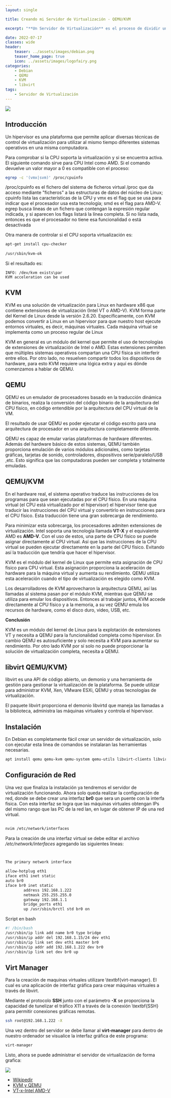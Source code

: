 ```yaml
---
layout: single

title: Creando mi Servidor de Virtualización - QEMU/KVM 

excerpt: "**Un Servidor de Virtualización** es el proceso de dividir un servidor fícico en múltiples servidores virtuales y aislados por medio de una aplicación de software. Cada servidor virtual puede ejecutar sus propios sistemas operativos de manera independiente"

date: 2022-07-17
classes: wide
header:
    teaser: ../assets/images/debian.png
    teaser_home_page: true
    icon: ../assets/images/logofairy.png
categories:
    - Debian
    - QEMU
    - KVM
    - libvirt
tags:  
    - Servidor de Virtualización
---
```


![](../assets/images/kvm/kvm.png)

## Introducción

Un hipervisor es una plataforma que permite aplicar diversas técnicas de 
control de virtualización para utilizar al mismo tiempo diferentes sistemas 
operativos en una misma computadora.

Para comprobar si la CPU soporta la virtualización y si se encuentra activa. 
El siguiente comando sirve para CPU Intel como AMD. Si el comando devuelve un
valor mayor a 0 es compatible con el proceso:

```bash
egrep -c '(vmx|svm)' /proc/cpuinfo 	
```
/proc/cpuinfo es el fichero del sistema de ficheros virtual /proc que da acceso mediante "ficheros" a las estructuras de datos del núcleo de Linux; cpuinfo lista las características de la CPU y vmx es el flag que se usa para indicar que el procesador usa esta tecnología; smd es el flag para AMD-V. egrep busca líneas de un fichero que contengan la expresión regular indicada, y si aparecen los flags listará la línea completa. Si no lista nada, entonces es que el procesador no tiene esa funcionalidad o está desactivada
	
Otra manera de controlar si el CPU soporta virtualización es:

```bash
apt-get install cpu-checker
	
/usr/sbin/kvm-ok
```
Si el resultado es:

    INFO: /dev/kvm exists\par
	KVM acceleration can be used

## KVM

	
KVM es una solución de virtualización para Linux en hardware x86 que contiene extensiones de virtualización (Intel VT o AMD-V). KVM forma parte del Kernel de Linux desde la versión 2.6.20. Específicamente, con KVM podemos convertir a Linux en un hipervisor para que nuestro host ejecute entornos virtuales, es decir, máquinas virtuales. Cada máquina virtual se implementa como un proceso regular de Linux
		
KVM en general es un módulo del kernel que permite el uso de tecnologías de extensiones de virtualización de Intel o AMD. Estas extensiones permiten que múltiples sistemas operativos compartan una CPU física sin interferir entre ellos. Por otro lado, no resuelven compartir todos los dispositivos de hardware, para esto KVM requiere una lógica extra y aquí es dónde comenzamos a hablar de QEMU.


	
## QEMU
	
QEMU es un emulador de procesadores basado en la traducción dinámica de binarios, realiza la conversión del código binario de la arquitectura del CPU físico, en código entendible por la arquitectura del CPU virtual de la VM.
		
El resultado de usar QEMU es poder ejecutar el código escrito para una arquitectura de procesador en una arquitectura completamente diferente.
		
QEMU es capaz de emular varias plataformas de hardware diferentes. Además del hardware básico de estos sistemas, QEMU también proporciona emulación de varios módulos adicionales, como tarjetas gráficas, tarjetas de sonido, controladores, dispositivos serie/paralelo/USB ,etc. Esto significa que las computadoras pueden ser completa y totalmente emuladas.
		
## QEMU/KVM
	
En el hardware real, el sistema operativo traduce las instrucciones de los programas para que sean ejecutadas por el CPU físico. En una máquina virtual (el CPU está virtualizado por el hipervisor) el hipervisor tiene que traducir las instrucciones del CPU virtual y convertirlo en instrucciones para el CPU físico. Esta traducción tiene una gran sobrecarga de rendimiento.
		
Para minimizar esta sobrecarga, los procesadores admiten extensiones de virtualización. Intel soporta una tecnología llamada **VT-X** y el equivalente AMD es **AMD-V**. Con el uso de estos, una parte de CPU físico se puede asignar directamente al CPU virtual. Así que las instrucciones de la CPU virtual se pueden ejecutar directamente en la parte del CPU físico. Evitando así la traducción que tendría que hacer el hipervisor.
		
KVM es el módulo del kernel de Linux que permite esta asignación de CPU físico para CPU virtual. Esta asignación proporciona la aceleración de hardware para la máquina virtual y aumenta su rendimiento. QEMU utiliza esta aceleración cuando el tipo de virtualización es elegido como KVM.
		
Los desarrolladores de KVM aprovecharon la arquitectura QEMU, así las llamadas al sistema pasan por el módulo KVM, mientras que QEMU se utiliza para emular los dispositivos. Entonces al trabajar juntos, KVM accede directamente al CPU físico y a la memoria, a su vez QEMU emula los recursos de hardware, como el disco duro, video, USB, etc.
			
		
**Conclusión**

KVM es un módulo del kernel de Linux para la explotación de extensiones VT y necesita a QEMU para la funcionalidad completa como hipervisor. En cambio QEMU es autosuficiente y solo necesita a KVM para aumentar su rendimiento. Por otro lado KVM por sí solo no puede proporcionar la solución de virtualización completa, necesita a QEMU.
	
## libvirt QEMU/KVM}
	
libvirt es una API de código abierto, un demonio y una herramienta de gestión para gestionar la virtualización de la plataforma. Se puede utilizar para administrar KVM, Xen, VMware ESXi, QEMU y otras tecnologías de virtualización.
	
El paquete libvirt proporciona el demonio libvirtd que maneja las llamadas a la biblioteca, administra las máquinas virtuales y controla el hipervisor.
	
## Instalación
		
En Debian es completamente fácil crear un servidor de virtualización, solo con ejecutar esta linea de comandos se instalaran las herramientas necesarias.

```bash
apt install qemu qemu-kvm qemu-system qemu-utils libvirt-clients libvirt-daemon-system virtinst virt-manager bridge-utils
```
## Configuración de Red
		
Una vez que finaliza la instalación ya tendremos el servidor de virtualización funcionando. Ahora solo queda realizar la configuración de red, donde se debe crear una interfaz **br0** que sera un puente con la interfa fisica. Con esta interfaz se logra que las máquinas virtuales obtengan IPs del mismo rango que las PC de la red lan, en lugar de obtener IP de una red virtual.

```bash
			
nvim /etc/network/interfaces                                                    

```
Para la creación de una interfaz virtual se debe editar el archivo _/etc/network/interfaces_ agregando las siguientes lineas:

```bash

				
The primary network interface                                                 

allow-hotplug eth1                                                              
iface eth1 inet static                                                          
auto br0                                                                        
iface br0 inet static                                                           
		address 192.168.1.222                                                   
		netmask 255.255.255.0                                                   
		gateway 192.168.1.1                                                     
		bridge_ports eth1                                                       
		up /usr/sbin/brctl std br0 on 


```
Script en bash


```bash
#! /bin/bash
/usr/sbin/ip link add name br0 type bridge 
/usr/sbin/ip addr del 192.168.1.15/24 dev eth1
/usr/sbin/ip link set dev eth1 master br0 
/usr/sbin/ip addr add 192.168.1.222 dev br0
/usr/sbin/ip link set dev br0 up 

```

## Virt Manager

Para la creación de maquinas virtuales utilizare \textbf{virt-manager}. El cual es una aplicación de interfaz gráfica para crear máquinas virtuales a través de libvirt.
	
Mediante el protocolo **SSH** junto con el parámetro **-X** se proporciona la capacidad de tunelizar el tráfico X11 a través de la conexión \textbf{SSH} para permitir conexiones gráficas remotas.
	
```bash
ssh root@192.168.1.222 -X

```
Una vez dentro del servidor se debe llamar al **virt-manager** para dentro de nuestro ordenador se visualice la interfaz gráfica de este programa:
	
```bash
virt-manager

```
Listo, ahora se puede administrar el servidor de virtualización de forma grafica:

![](../assets/images/kvm/1.png)

- [Wikipedir](https://en.wikipedia.org/wiki/Libvirt)
- [KVM y QEMU](https://galvarado.com.mx/post/kvmqemu)
- [VT-x-Intel AMD-V](https://github.com/JJ/IV/blob/master/documentos/temas/Intro_concepto_y_soporte_fisico.md)
    
 
